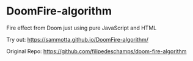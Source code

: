 # DoomFire-algorithm
Fire effect from Doom just using pure JavaScript and HTML

Try out:
https://sammotta.github.io/DoomFire-algorithm/

Original Repo:
https://github.com/filipedeschamps/doom-fire-algorithm
